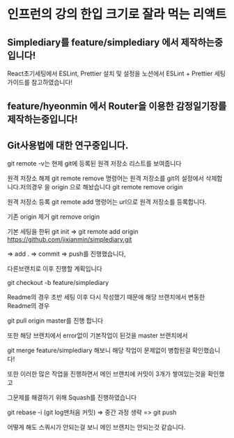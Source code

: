 # 인프런의 강의 한입 크기로 잘라 먹는 리액트

## Simplediary를 feature/simplediary 에서 제작하는중입니다!

React초기세팅에서 ESLint, Prettier 설치 및 설정을 노션에서 ESLint + Prettier 세팅 가이드를 참고하였습니다!

## feature/hyeonmin 에서 Router을 이용한 감정일기장를 제작하는중입니다!

## Git사용법에 대한 연구중입니다.

git remote -v는 현제 git에 등록된 원격 저장소 리스트를 보여줍니다

원격 저장소 해제 git remote remove <name>명령어는 원격 저장소를 git의 설정에서 삭제합니다.저의경우 <name>을 origin 으로 해놨습니다 git remote remove origin

원격 저장소 등록 git remote add <name> <url>명령어는 url으로 원격 저장소를 등록합니다.

기존 origin 제거 git remove origin

기본 세팅을 한뒤 git init => git remote add origin https://github.com/jixianmin/simplediary.git

=> add . => commit => push를 진행했습니다,

다른브랜치로 이후 진행할 계획입니다

git checkout -b feature/simplediary

Readme의 경우 초반 세팅 이후 다시 작성했기 때문에 해당 브랜치에서 변동한 Readme의 경우

git pull origin master를 진행 합니다

또한 해당 브랜치에서 error없이 기본작업이 된것을 master 브랜치에서

git merge feature/simplediary 해보니 해당 작업이 문제없이 병합된걸 확인했습니다!

또한 이러한 많은 작업을 진행하면서 메인 브랜치에 커밋이 3개가 쌓여있는것을 확인했고

그문제를 해결하기 위해 Squash를 진행하였습니다

git rebase -i (git log맨처음 커밋) => 중간 과정 생략 => git push

어떻게 해도 스쿼시가 안되는걸 보니 메인 브랜치는 안되는것 같습니다.
